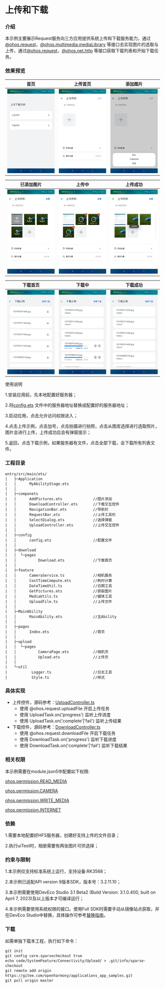 # 上传和下载

### 介绍

本示例主要展示Request服务向三方应用提供系统上传和下载服务能力，通过[@ohos.request](https://gitee.com/openharmony/docs/blob/master/zh-cn/application-dev/reference/apis/js-apis-request.md)，[@ohos.multimedia.mediaLibrary](https://gitee.com/openharmony/docs/blob/master/zh-cn/application-dev/reference/apis/js-apis-medialibrary.md)
等接口去实现图片的选取与上传，通过[@ohos.request](https://gitee.com/openharmony/docs/blob/master/zh-cn/application-dev/reference/apis/js-apis-request.md)，[@ohos.net.http](https://gitee.com/openharmony/docs/blob/master/zh-cn/application-dev/reference/apis/js-apis-http.md) 等接口获取下载列表和开始下载任务。

### 效果预览

| 首页                                     | 上传首页                                      | 添加图片                                      |
|----------------------------------------|-------------------------------------------|-------------------------------------------|
| ![image](screenshots/device/home.jpeg) | ![image](screenshots/device/upload0.jpeg) | ![image](screenshots/device/upload1.jpeg) |

| 已添加图片                                     | 上传中                                       | 上传成功                                      |
|-------------------------------------------|-------------------------------------------|-------------------------------------------|
| ![image](screenshots/device/upload2.jpeg) | ![image](screenshots/device/upload3.jpeg) | ![image](screenshots/device/upload4.jpeg) |

| 下载首页                                        | 下载中                                         | 下载成功                                        |
|---------------------------------------------|---------------------------------------------|---------------------------------------------|
| ![image](screenshots/device/download0.jpeg) | ![image](screenshots/device/download1.jpeg) | ![image](screenshots/device/download2.jpeg) |

使用说明

1.安装应用前，先本地配置好服务器；

2.将[config.ets](https://gitee.com/openharmony/applications_app_samples/blob/master/code/SystemFeature/Connectivity/Upload/entry/src/main/ets/config/config.ets)
文件中的服务器地址替换成配置好的服务器地址；

3.启动应用，点击允许访问权限进入；

4.点击上传示例，点击加号，点击拍摄进行拍照，点击从图库选择进行选取照片，图片会进行上传，上传成功后会有弹窗提示；

5.返回，点击下载示例，如果服务器有文件，点击全部下载，会下载所有列表文件。

### 工程目录

```
entry/src/main/ets/
|	├─Application
|	│      MyAbilityStage.ets       
|	│      
|	├─componets
|	│      AddPictures.ets              //图片添加
|	│      DownloadController.ets       //下载交互控件
|	│      NavigationBar.ets            //导航栏
|	│      RequestBar.ets               //上传工具栏
|	│      SelectDialog.ets             //选择弹窗
|	│      UploadController.ets         //上传交互控件
|	│      
|	├─config
|	│      config.ets                   //配置文件
|	│      
|	├─download
|	│  └─pages
|	│          Download.ets             //下载首页
|	│          
|	├─feature
|	│      CameraService.ts             //相机服务
|	│      CostTimeCompute.ets          //耗时计算
|	│      DateTimeUtil.ts              //日期工具
|	│      GetPictures.ets              //获取图片
|	│      MediaUtils.ts                //媒体工具
|	│      UploadFile.ts                //上传文件
|	│      
|	├─MainAbility
|	│      MainAbility.ets              //主Ability
|	│      
|	├─pages
|	│      Index.ets                    //首页
|	│      
|	├─upload    
|	│  └─pages      
|	│          CameraPage.ets           //相机页
|	│          Upload.ets               //上传页
|	│          
|	└─util
|	        Logger.ts                   //日志工具
|	        Style.ts                    //样式
```

### 具体实现

* 上传控件，源码参考：[UploadController.ts](https://gitee.com/openharmony/applications_app_samples/blob/master/code/SystemFeature/Connectivity/Upload/entry/src/main/ets/components/UploadController.ets)
    * 使用 @ohos.request.uploadFile 开启上传任务
    * 使用 UploadTask.on('progress') 监听上传进度
    * 使用 UploadTask.on('complete'|'fail') 监听上传结果
* 下载控件，源码参考：[DownloadController.ts](https://gitee.com/openharmony/applications_app_samples/blob/master/code/SystemFeature/Connectivity/Upload/entry/src/main/ets/components/DownloadController.ets)
    * 使用 @ohos.request.downloadFile 开启下载任务
    * 使用 DownloadTask.on('progress') 监听下载进度
    * 使用 DownloadTask.on('complete'|'fail') 监听下载结果

### 相关权限

本示例需要在module.json5中配置如下权限:

[ohos.permission.READ_MEDIA](https://gitee.com/openharmony/docs/blob/master/zh-cn/application-dev/security/permission-list.md)

[ohos.permission.CAMERA](https://gitee.com/openharmony/docs/blob/master/zh-cn/application-dev/security/permission-list.md)

[ohos.permission.WRITE_MEDIA](https://gitee.com/openharmony/docs/blob/master/zh-cn/application-dev/security/permission-list.md)

[ohos.permission.INTERNET](https://gitee.com/openharmony/docs/blob/master/zh-cn/application-dev/security/permission-list.md)

### 依赖

1.需要本地配置好HFS服务器，创建好支持上传的文件目录；

2.执行uiTest时，相册需要有两张图片可供选择；

### 约束与限制

1.本示例仅支持标准系统上运行，支持设备:RK3568；

2.本示例已适配API version 9版本SDK，版本号：3.2.11.10；

3.本示例需要使用DevEco Studio 3.1 Beta2 (Build Version: 3.1.0.400, built on April 7, 2023)及以上版本才可编译运行；

4.本示例需要使用系统权限的接口。使用Full SDK时需要手动从镜像站点获取，并在DevEco Studio中替换，具体操作可参考[替换指南](https://docs.openharmony.cn/pages/v3.2/zh-cn/application-dev/quick-start/full-sdk-switch-guide.md/)。

### 下载

如需单独下载本工程，执行如下命令：

```
git init
git config core.sparsecheckout true
echo code/SystemFeature/Connectivity/Upload/ > .git/info/sparse-checkout
git remote add origin https://gitee.com/openharmony/applications_app_samples.git
git pull origin master

```